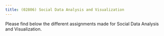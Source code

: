 ```yaml
---
title: (02806) Social Data Analysis and Visualization
---
```


Please find below the different assignments made for Social Data Analysis and Visualization.


